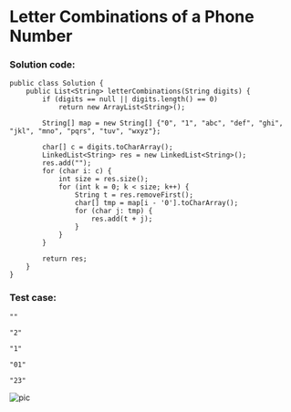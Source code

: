 # Letter Combinations of a Phone Number
### Solution code:
```
public class Solution {
    public List<String> letterCombinations(String digits) {
        if (digits == null || digits.length() == 0)
            return new ArrayList<String>();
            
        String[] map = new String[] {"0", "1", "abc", "def", "ghi", "jkl", "mno", "pqrs", "tuv", "wxyz"};
        
        char[] c = digits.toCharArray();
        LinkedList<String> res = new LinkedList<String>();
        res.add("");
        for (char i: c) {
            int size = res.size();
            for (int k = 0; k < size; k++) {
                String t = res.removeFirst();
                char[] tmp = map[i - '0'].toCharArray();
                for (char j: tmp) {
                    res.add(t + j);
                }
            }
        }
        
        return res;
    }
}
```

### Test case:
```
""
```
```
"2"
```
```
"1"
```
```
"01"
```
```
"23"
```

![pic](https://github.com/hpnhxxwn/cs501/blob/master/week2/%E5%B1%8F%E5%B9%95%E5%BF%AB%E7%85%A7%202017-06-12%20%E4%B8%8B%E5%8D%8810.15.25.png?raw=true)
